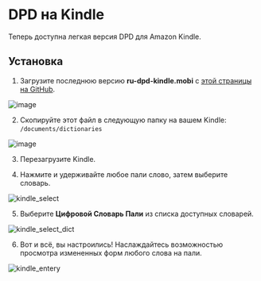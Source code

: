 # DPD на Kindle

Теперь доступна легкая версия DPD для Amazon Kindle.

## Установка

1. Загрузите последнюю версию **ru-dpd-kindle.mobi** с [этой страницы на GitHub](https://github.com/digitalpalidictionary/rus-release/releases).

![image](pics/kindle/kindle_github.png)

2. Скопируйте этот файл в следующую папку на вашем Kindle: `/documents/dictionaries`

![image](pics/kindle/copy_dpd_on_kindle_02.png)

3. Перезагрузите Kindle.

4. Нажмите и удерживайте любое пали слово, затем выберите словарь.

![kindle_select](pics/kindle/kindle_select.png)

5. Выберите **Цифровой Словарь Пали** из списка доступных словарей.

![kindle_select_dict](pics/kindle/kindle_select_dict.png)

6. Вот и всё, вы настроились! Наслаждайтесь возможностью просмотра измененных форм любого слова на пали.

![kindle_entery](pics/kindle/kindle_entery.png)
